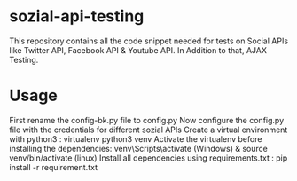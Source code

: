 # sozial-api-testing
This repository contains all the code snippet needed for tests on Social APIs like Twitter API, Facebook API &amp; Youtube API. In Addition to that, AJAX Testing.

# Usage
First rename the config-bk.py file to config.py
Now configure the config.py file with the credentials for different sozial APIs
Create a virtual environment with python3 : virtualenv python3 venv
Activate the virtualenv before installing the dependencies: venv\Scripts\activate (Windows) & source venv/bin/activate (linux)
Install all dependencies using requirements.txt : pip install -r requirement.txt

